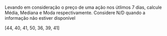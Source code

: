 Levando em consideração o preço de uma ação nos útlimos 7 dias, calcule Média, Mediana e Moda respectivamente. Considere N/D quando a informação não estiver disponível

[44, 40, 41, 50, 36, 39, 41]

